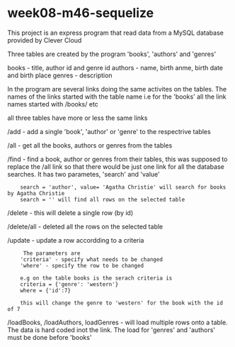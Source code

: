# week08-m46-sequelize

This project is an express program that read data from a MySQL database provided by Clever Cloud

Three tables are created by the program 'books', 'authors' and 'genres'

books - title, author id and genre id
authors - name, birth anme, birth date and birth place
genres - description

In the program are several links doing the same activites on the tables. The names of the links started with the table name
i.e for the 'books' all the link names started with /books/ etc

all three tables have more or less the same links

/add - add a single 'book', 'author' or 'genre' to the respectrive tables

/all - get all the books, authors or genres from the tables

/find - find a book, author or genres from their tables, this was supposed to replace the /all link so that there would be
        just one link for all the database searches. It has two parametes, 'search' and 'value'
        
        search = 'author', value= 'Agatha Christie' will search for books by Agatha Christie 
        search = '' will find all rows on the selected table 

        
  /delete - this will delete a single row (by id)
  
  /delete/all - deleted all the rows on the selected table
  
  /update - update a row accordding to a criteria
  
         The parameters are 
        'criteria' - specify what needs to be changed
        'where' - specify the row to be changed
        
        e.g on the table books is the serach criteria is
        criteria = {'genre': 'western'}
        where = {'id':7}
        
        this will change the genre to 'western' for the book with the id of 7
        
  /loadBooks,  /loadAuthors, loadGenres - will load multiple rows onto a table. The data is hard coded inot the link. The load for 'genres'
                                          and 'authors' must be done before 'books'
